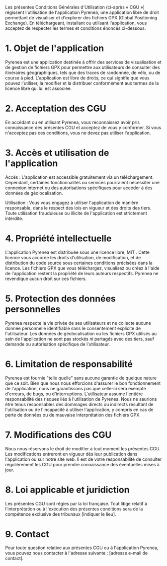 Les présentes Conditions Générales d'Utilisation (ci-après « CGU ») régissent l'utilisation de l'application Pyrenea, une application libre de droit permettant de visualiser et d'explorer des fichiers GPX (Global Positioning Exchange). En téléchargeant, installant ou utilisant l'application, vous acceptez de respecter les termes et conditions énoncés ci-dessous.

# 1. Objet de l'application

Pyrenea est une application destinée à offrir des services de visualisation et de gestion de fichiers GPX pour permettre aux utilisateurs de consulter des itinéraires géographiques, tels que des traces de randonnée, de vélo, ou de course à pied. L'application est libre de droits, ce qui signifie que vous pouvez l'utiliser, la modifier et la distribuer conformément aux termes de la licence libre qui lui est associée.

# 2. Acceptation des CGU

En accédant ou en utilisant Pyrenea, vous reconnaissez avoir pris connaissance des présentes CGU et acceptez de vous y conformer. Si vous n'acceptez pas ces conditions, vous ne devez pas utiliser l'application.

# 3. Accès et utilisation de l'application

   Accès : L'application est accessible gratuitement via un téléchargement. Cependant, certaines fonctionnalités ou services pourraient nécessiter une connexion internet ou des autorisations spécifiques pour accéder à des données de géolocalisation.

   Utilisation : Vous vous engagez à utiliser l'application de manière responsable, dans le respect des lois en vigueur et des droits des tiers. Toute utilisation frauduleuse ou illicite de l'application est strictement interdite.

# 4. Propriété intellectuelle

L'application Pyrenea est distribuée sous une licence libre, MIT . Cette licence vous accorde les droits d'utilisation, de modification, et de distribution du code source sous certaines conditions précisées dans la licence.
Les fichiers GPX que vous téléchargez, visualisez ou créez à l'aide de l'application restent la propriété de leurs auteurs respectifs. Pyrenea ne revendique aucun droit sur ces fichiers.

# 5. Protection des données personnelles

Pyrenea respecte la vie privée de ses utilisateurs et ne collecte aucune donnée personnelle identifiable sans le consentement explicite de l'utilisateur. Les données de géolocalisation ou les fichiers GPX utilisés au sein de l'application ne sont pas stockés ni partagés avec des tiers, sauf demande ou autorisation spécifique de l'utilisateur.

# 6. Limitation de responsabilité

Pyrenea est fournie "telle quelle" sans aucune garantie de quelque nature que ce soit. Bien que nous nous efforcions d'assurer le bon fonctionnement de l'application, nous ne garantissons pas que celle-ci sera exempte d'erreurs, de bugs, ou d'interruptions. L'utilisateur assume l'entière responsabilité des risques liés à l'utilisation de Pyrenea.
Nous ne saurions être tenus responsables des dommages directs ou indirects résultant de l'utilisation ou de l'incapacité à utiliser l'application, y compris en cas de perte de données ou de mauvaise interprétation des fichiers GPX.

# 7. Modifications des CGU

Nous nous réservons le droit de modifier à tout moment les présentes CGU. Les modifications entreront en vigueur dès leur publication dans l'application ou sur notre site web. Il est de votre responsabilité de consulter régulièrement les CGU pour prendre connaissance des éventuelles mises à jour.

# 8. Loi applicable et juridiction

Les présentes CGU sont régies par la loi française. Tout litige relatif à l'interprétation ou à l'exécution des présentes conditions sera de la compétence exclusive des tribunaux [indiquer le lieu].

# 9. Contact

Pour toute question relative aux présentes CGU ou à l'application Pyrenea, vous pouvez nous contacter à l'adresse suivante : [adresse e-mail de contact].